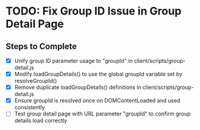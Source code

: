 # TODO: Fix Group ID Issue in Group Detail Page

## Steps to Complete
- [x] Unify group ID parameter usage to "groupId" in client/scripts/group-detail.js
- [x] Modify loadGroupDetails() to use the global groupId variable set by resolveGroupId()
- [x] Remove duplicate loadGroupDetails() definitions in client/scripts/group-detail.js
- [x] Ensure groupId is resolved once on DOMContentLoaded and used consistently
- [ ] Test group detail page with URL parameter "groupId" to confirm group details load correctly
